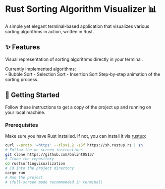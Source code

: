 # Rust Sorting Algorithm Visualizer 📊

A simple yet elegant terminal-based application that visualizes various sorting algorithms in action, written in Rust.

## ✨ Features

Visual representation of sorting algorithms directly in your terminal.  

Currently implemented algorithms:  
    - Bubble Sort
    - Selection Sort
    - Insertion Sort
Step-by-step animation of the sorting process.

## 🚀 Getting Started

Follow these instructions to get a copy of the project up and running on your local machine.

### Prerequisites

Make sure you have Rust installed. If not, you can install it via [rustup](https://rustup.rs/):

```bash
curl --proto '=https' --tlsv1.2 -sSf https://sh.rustup.rs | sh
# Follow the on-screen instructions
git clone https://github.com/balint0513/
# Clone the repository
cd rustsortingvisualization
# Cd into the project directory
cargo run
# Run the project
# (full-screen mode recommended in terminal)
